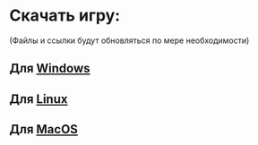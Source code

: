 # Скачать игру:
(Файлы и ссылки будут обновляться по мере необходимости)

## Для [Windows](https://disk.yandex.ru/d/sfx-KhA2OSRwWQ)
## Для [Linux](https://disk.yandex.ru/d/sfx-KhA2OSRwWQ)
## Для [MacOS](https://disk.yandex.ru/d/5DIf25Busq9ayg)
